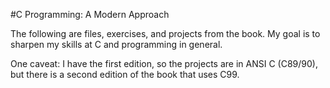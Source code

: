 #C Programming: A Modern Approach

The following are files, exercises, and projects from the book.  My goal is to sharpen my skills at C and programming in general.

One caveat: I have the first edition, so the projects are in ANSI C (C89/90), but there is a second edition of the book that uses C99.